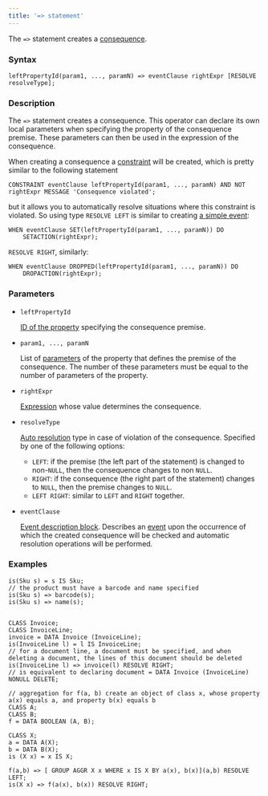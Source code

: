 ```yaml
---
title: '=> statement'
---
```


The `=>` statement creates a [consequence](Simple_constraints.md).

### Syntax

```
leftPropertyId(param1, ..., paramN) => eventClause rightExpr [RESOLVE resolveType];
```

### Description

The `=>` statement creates a consequence. This operator can declare its own local parameters when specifying the property of the consequence premise. These parameters can then be used in the expression of the consequence.

When creating a consequence a [constraint](Constraints.md) will be created, which is pretty similar to the following statement

```
CONSTRAINT eventClause leftPropertyId(param1, ..., paramN) AND NOT rightExpr MESSAGE 'Consequence violated';
```

but it allows you to automatically resolve situations where this constraint is violated. So using type `RESOLVE LEFT` is similar to creating [a simple event](Simple_event.md):

```
WHEN eventClause SET(leftPropertyId(param1, ..., paramN)) DO 
    SETACTION(rightExpr);
```

 `RESOLVE RIGHT`, similarly:

```
WHEN eventClause DROPPED(leftPropertyId(param1, ..., paramN)) DO
    DROPACTION(rightExpr);
```

### Parameters

- `leftPropertyId`

    [ID of the property](IDs.md#propertyid) specifying the consequence premise.

- `param1, ..., paramN`

    List of [parameters](IDs.md#paramid) of the property that defines the premise of the consequence. The number of these parameters must be equal to the number of parameters of the property.

- `rightExpr`

    [Expression](Expression.md) whose value determines the consequence.

- `resolveType`

    [Auto resolution](Simple_event.md) type in case of violation of the consequence. Specified by one of the following options:

    - `LEFT`: if the premise (the left part of the statement) is changed to non-`NULL`, then the consequence changes to non `NULL`.
    - `RIGHT`: if the consequence (the right part of the statement) changes to `NULL`, then the premise changes to `NULL`.
    - `LEFT RIGHT`: similar to `LEFT` and `RIGHT` together. 

- `eventClause`

    [Event description block](Event_description_block.md). Describes an [event](Events.md) upon the occurrence of which the created consequence will be checked and automatic resolution operations will be performed.

### Examples

```lsf
is(Sku s) = s IS Sku;
// the product must have a barcode and name specified
is(Sku s) => barcode(s);
is(Sku s) => name(s);


CLASS Invoice;
CLASS InvoiceLine;
invoice = DATA Invoice (InvoiceLine);
is(InvoiceLine l) = l IS InvoiceLine;
// for a document line, a document must be specified, and when deleting a document, the lines of this document should be deleted
is(InvoiceLine l) => invoice(l) RESOLVE RIGHT;
// is equivalent to declaring document = DATA Invoice (InvoiceLine) NONULL DELETE;

// aggregation for f(a, b) create an object of class x, whose property a(x) equals a, and property b(x) equals b
CLASS A;
CLASS B;
f = DATA BOOLEAN (A, B);

CLASS X;
a = DATA A(X);
b = DATA B(X);
is (X x) = x IS X;

f(a,b) => [ GROUP AGGR X x WHERE x IS X BY a(x), b(x)](a,b) RESOLVE LEFT;
is(X x) => f(a(x), b(x)) RESOLVE RIGHT;
```

